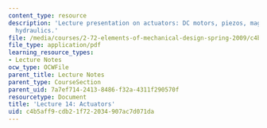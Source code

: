 ```yaml
---
content_type: resource
description: 'Lecture presentation on actuators: DC motors, piezos, magnet-coil, and
  hydraulics.'
file: /media/courses/2-72-elements-of-mechanical-design-spring-2009/c4b5aff9cdb21f722034907ac7d071da_MIT2_72s09_lec14.pdf
file_type: application/pdf
learning_resource_types:
- Lecture Notes
ocw_type: OCWFile
parent_title: Lecture Notes
parent_type: CourseSection
parent_uid: 7a7ef714-2413-8486-f32a-4311f290570f
resourcetype: Document
title: 'Lecture 14: Actuators'
uid: c4b5aff9-cdb2-1f72-2034-907ac7d071da
---
```

